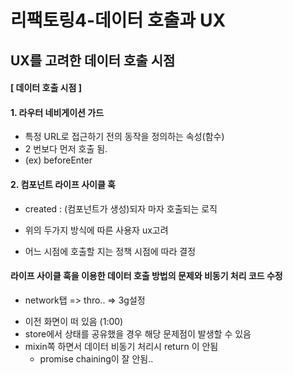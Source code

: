 # 리팩토링4-데이터 호출과 UX

## UX를 고려한 데이터 호출 시점
#### [ 데이터 호출 시점 ]
#### 1. 라우터 네비게이션 가드 
  * 특정 URL로 접근하기 전의 동작을 정의하는 속성(함수) 
  * 2 번보다 먼저 호출 됨. 
  * (ex) beforeEnter 
  
#### 2. 컴포넌트 라이프 사이클 훅 
   * created : (컴포넌트가 생성)되자 마자 호출되는 로직


- 위의 두가지 방식에 따른 사용자 ux고려  
 * 어느 시점에 호출할 지는 정책 시점에 따라 결정 
  

#### 라이프 사이클 훅을 이용한 데이터 호출 방법의 문제와 비동기 처리 코드 수정 
* network탭 => thro.. => 3g설정
- 이전 화면이 떠 있음 (1:00) 
- store에서 상태를 공유했을 경우 해당 문제점이 발생할 수 있음  
- mixin쪽 하면서 데이터 비동기 처리시 return 이 안됨 
  * promise chaining이 잘 안됨.. 

